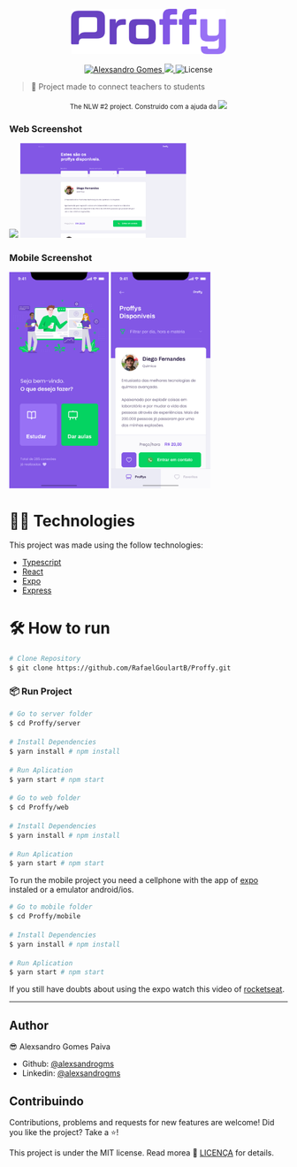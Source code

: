 <p align="center">
   <img src="./.github/logo.png" alt="Proffy" width="280"/>
</p>

<p align="center">	
   <a href="https://www.linkedin.com/in/alexsandrogomes/">
      <img alt="Alexsandro Gomes" src="https://img.shields.io/badge/-Alexsandro Gomes-000?style=flat&logo=Linkedin&logoColor=8257E5" />
   </a>
  
  <a aria-label="Completed" href="https://nextlevelweek.com/episodios/omnistack/edicao/2">
    <img src="https://img.shields.io/badge/Proffy-NLW-000?logo=data:image/png;base64,iVBORw0KGgoAAAANSUhEUgAAABAAAAAQCAMAAAAoLQ9TAAAALVBMVEVHcExxWsF0XMJzXMJxWcFsUsD///9jRrzY0u6Xh9Gsn9n39fyMecy0qd2bjNJWBT0WAAAABHRSTlMA2Do606wF2QAAAGlJREFUGJVdj1cWwCAIBLEsRU3uf9xobDH8+GZwUYi8i6ucJwrxKE+7D0G9Q4vlYqtmCSjndr4CgCgzlyFgfKfKCVO0LrPKjmiqMxGXkJwNnXskqWG+1oSM+BSwD8f29YLNjvx/OQrn+g99oQSoNmt3PgAAAABJRU5ErkJggg=="></img>
  </a>
 
  <img alt="License" src="https://img.shields.io/badge/license-MIT-8257E5">
  
</p>

> 🚀 Project made to connect teachers to students

<div align="center">
  <sub>The NLW #2 project. Construido com a ajuda da  
    <a aria-label="Completed" href="https://rocketseat.com.br/">
    <img src="https://img.shields.io/badge/Rocketseat -000?logo=data:image/png;base64,iVBORw0KGgoAAAANSUhEUgAAABAAAAAQCAMAAAAoLQ9TAAAALVBMVEVHcExxWsF0XMJzXMJxWcFsUsD///9jRrzY0u6Xh9Gsn9n39fyMecy0qd2bjNJWBT0WAAAABHRSTlMA2Do606wF2QAAAGlJREFUGJVdj1cWwCAIBLEsRU3uf9xobDH8+GZwUYi8i6ucJwrxKE+7D0G9Q4vlYqtmCSjndr4CgCgzlyFgfKfKCVO0LrPKjmiqMxGXkJwNnXskqWG+1oSM+BSwD8f29YLNjvx/OQrn+g99oQSoNmt3PgAAAABJRU5ErkJggg=="></img>
  </a>
  </sub>
</div>

### Web Screenshot

<div>
   <img src="./.github/home.png" width="300px">
   <img src="./.github/list.png" width="300px">
</div>

### Mobile Screenshot

<div>
   <img src="./.github/Home-mobile.png" width="180">
   <img src="./.github/list-mobile.png" width="180">
</div>

# 👨‍💻 Technologies

This project was made using the follow technologies:

- [Typescript](https://www.typescriptlang.org/)
- [React](https://reactjs.org/)
- [Expo](https://expo.io/)
- [Express](https://expressjs.com/)

# 🛠 How to run

```bash
# Clone Repository
$ git clone https://github.com/RafaelGoulartB/Proffy.git
```

### 📦 Run Project

```bash
# Go to server folder
$ cd Proffy/server

# Install Dependencies
$ yarn install # npm install

# Run Aplication
$ yarn start # npm start

# Go to web folder
$ cd Proffy/web

# Install Dependencies
$ yarn install # npm install

# Run Aplication
$ yarn start # npm start
```

To run the mobile project you need a cellphone with the app of [expo](https://play.google.com/store/apps/details?id=host.exp.exponent) instaled or a emulator android/ios.

```bash
# Go to mobile folder
$ cd Proffy/mobile

# Install Dependencies
$ yarn install # npm install

# Run Aplication
$ yarn start # npm start
```

If you still have doubts about using the expo watch this video of [rocketseat](https://www.youtube.com/watch?v=AqJKAJ0TKms).

---

## Author

😎 Alexsandro Gomes Paiva

- Github: [@alexsandrogms](https://github.com/Alexsandrogms)
- Linkedin: [@alexsandrogms](https://linkedin.com/in/alexsandrogomes)

## Contribuindo

Contributions, problems and requests for new features are welcome!
Did you like the project? Take a ⭐️!

This project is under the MIT license. Read morea 📗 [LICENÇA](https://github.com/Alexsandrogms/proffy/blob/master/LICENSE.md) for details.
